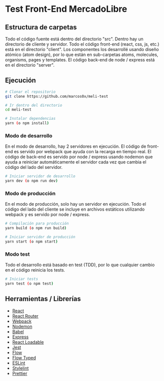 # Test Front-End MercadoLibre

## Estructura de carpetas

Todo el código fuente está dentro del directorio "src". Dentro hay un directorio de cliente y servidor. Todo el código front-end (react, css, js, etc.) está en el directorio "client". Los componentes los desarrollé usando diseño atómico (atom design), por lo que están en sub-carpetas atoms, molecules, organisms, pages y templates. El código back-end de node / express está en el directorio "server".

## Ejecución

```bash
# Clonar el repositorio
git clone https://github.com/marcos0x/meli-test

# Ir dentro del directorio
cd meli-test

# Instalar dependencias
yarn (o npm install)
```

### Modo de desarrollo

En el modo de desarrollo, hay 2 servidores en ejecución. El código de front-end es servido por webpack que ayuda con la recarga en tiempo real. El código de back-end es servido por node / express usando nodemon que ayuda a reiniciar automáticamente el servidor cada vez que cambia el código del lado del servidor.

```bash
# Iniciar servidor de desarrollo
yarn dev (o npm run dev)
```

### Modo de producción

En el modo de producción, solo hay un servidor en ejecución. Todo el código del lado del cliente se incluye en archivos estáticos utilizando webpack y es servido por node / express.

```bash
# Compilación para producción
yarn build (o npm run build)

# Iniciar servidor de producción
yarn start (o npm start)
```

### Modo test
Todo el desarrollo está basado en test (TDD), por lo que cualquier cambio en el código reinicia los tests.

```bash
# Iniciar tests
yarn test (o npm test)
```

## Herramientas / Librerías

* [React](https://github.com/facebook/react)
* [React Router](https://github.com/ReactTraining/react-router)
* [Webpack](https://github.com/webpack/webpack)
* [Nodemon](https://nodemon.io/)
* [Babel](https://github.com/babel/babel)
* [Express](https://github.com/expressjs/express)
* [React Loadable](https://github.com/thejameskyle/react-loadable)
* [Jest](https://github.com/facebook/jest)
* [Flow](https://github.com/facebook/flow)
* [Flow Typed](https://github.com/flowtype/flow-typed)
* [ESLint](https://github.com/eslint/eslint)
* [Stylelint](https://github.com/stylelint/stylelint)
* [Prettier](https://github.com/prettier/prettier)

